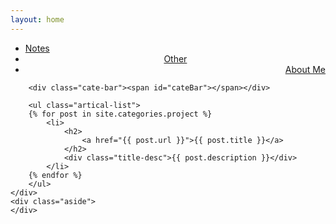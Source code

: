 ```yaml
---
layout: home
---
```


<div class="index-content project">
    <div class="section">
        <ul class="artical-cate">
            <li><a href="/"><span>Notes</span></a></li>
            <li style="text-align:center"><a href="/other"><span>Other</span></a></li>
            <li class="on" style="text-align:right"><a href="/me"><span>About Me</span></a></li>
        </ul>

        <div class="cate-bar"><span id="cateBar"></span></div>

        <ul class="artical-list">
        {% for post in site.categories.project %}
            <li>
                <h2>
                    <a href="{{ post.url }}">{{ post.title }}</a>
                </h2>
                <div class="title-desc">{{ post.description }}</div>
            </li>
        {% endfor %}
        </ul>
    </div>
    <div class="aside">
    </div>
</div>
